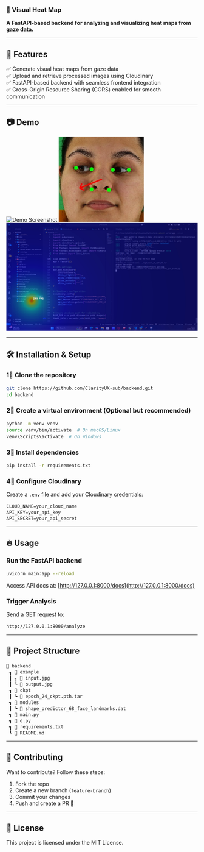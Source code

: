 ### **📌 Visual Heat Map**

**A FastAPI-based backend for analyzing and visualizing heat maps from gaze data.**

---

## 🚀 **Features**

✅ Generate visual heat maps from gaze data  
✅ Upload and retrieve processed images using Cloudinary  
✅ FastAPI-based backend with seamless frontend integration  
✅ Cross-Origin Resource Sharing (CORS) enabled for smooth communication

---

## 📷 **Demo**

![Demo Screenshot](./example/input/cam00.jpg)
![Demo Screenshot](./example/output/results_gaze.jpg)
![Demo Screenshot](./example/output/screen_gaze_point.jpg)

---

## 🛠️ **Installation & Setup**

### **1⃣ Clone the repository**

```sh
git clone https://github.com/ClarityUX-sub/backend.git
cd backend
```

### **2⃣ Create a virtual environment (Optional but recommended)**

```sh
python -m venv venv
source venv/bin/activate  # On macOS/Linux
venv\Scripts\activate  # On Windows
```

### **3⃣ Install dependencies**

```sh
pip install -r requirements.txt
```

### **4⃣ Configure Cloudinary**

Create a `.env` file and add your Cloudinary credentials:

```
CLOUD_NAME=your_cloud_name
API_KEY=your_api_key
API_SECRET=your_api_secret
```

---

## 🔥 **Usage**

### **Run the FastAPI backend**

```sh
uvicorn main:app --reload
```

Access API docs at: [http://127.0.0.1:8000/docs](http://127.0.0.1:8000/docs)

### **Trigger Analysis**

Send a GET request to:

```sh
http://127.0.0.1:8000/analyze
```

---

## 💂️ **Project Structure**

```
📂 backend
 ┓ 📂 example
 ┃ ┓ 📄 input.jpg
 ┃ ┗ 📄 output.jpg
 ┓ 📂 ckpt
 ┃ ┗ 📄 epoch_24_ckpt.pth.tar
 ┓ 📂 modules
 ┃ ┗ 📄 shape_predictor_68_face_landmarks.dat
 ┓ 📄 main.py
 ┓ 📄 d.py
 ┓ 📄 requirements.txt
 ┗ 📄 README.md
```

---

## 🤝 **Contributing**

Want to contribute? Follow these steps:

1. Fork the repo
2. Create a new branch (`feature-branch`)
3. Commit your changes
4. Push and create a PR 🎉

---

## 🐜 **License**

This project is licensed under the MIT License.
